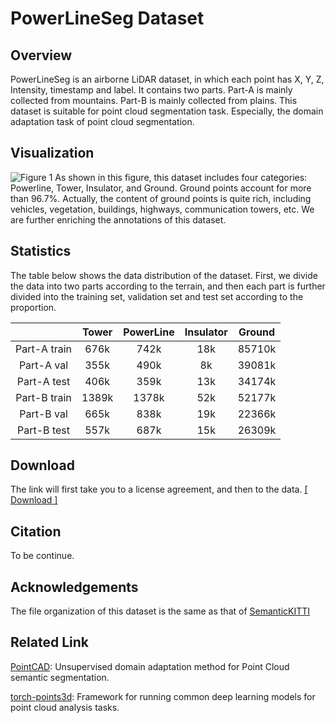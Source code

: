 
# PowerLineSeg Dataset
## Overview
PowerLineSeg is an airborne LiDAR dataset, in which each point has X, Y, Z, Intensity, timestamp and label. It contains two parts. Part-A is mainly collected from mountains. Part-B is mainly collected from plains. This dataset is suitable for point cloud segmentation task. Especially, the domain adaptation task of point cloud segmentation. 

## Visualization
![Figure 1](https://user-images.githubusercontent.com/85683381/121547848-180a2300-ca3f-11eb-9380-965629cc6579.jpg)
As shown in this figure, this dataset includes four categories: Powerline, Tower, Insulator, and Ground. Ground points account for more than 96.7%. Actually, the content of ground points is quite rich, including vehicles, vegetation, buildings, highways, communication towers, etc. We are further enriching the annotations of this dataset.

## Statistics
The table below shows the data distribution of the dataset. First, we divide the data into two parts according to the terrain, and then each part is further divided into the training set, validation set and test set according to the proportion.


|  | Tower | PowerLine | Insulator | Ground |
| :------: | :------: | :------: | :------: | :------: |
| Part-A train | 676k | 742k | 18k | 85710k |
| Part-A val | 355k | 490k | 8k | 39081k |
| Part-A test | 406k | 359k | 13k | 34174k |
| Part-B train | 1389k | 1378k | 52k | 52177k |
| Part-B val | 665k | 838k | 19k | 22366k |
| Part-B test | 557k | 687k | 15k | 26309k |


## Download
The link will first take you to a license agreement, and then to the data. [[ Download ]](https://forms.gle/mZwMXvAqgZPR3YUR9) 

## Citation
To be continue.

## Acknowledgements
The file organization of this dataset is the same as that of [SemanticKITTI](http://www.semantic-kitti.org/) 

## Related Link
[PointCAD](https://github.com/PowerLineSeg/PointCAD): Unsupervised domain adaptation method for Point Cloud semantic segmentation.

[torch-points3d](https://github.com/nicolas-chaulet/torch-points3d): Framework for running common deep learning models for point cloud analysis tasks.


